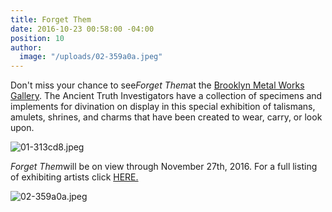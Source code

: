 ```yaml
---
title: Forget Them
date: 2016-10-23 00:58:00 -04:00
position: 10
author:
  image: "/uploads/02-359a0a.jpeg"
---
```


Don't miss your chance to see*Forget Them*at the [Brooklyn Metal Works Gallery](http://bkmetalworks.com/2016/09/28/forget-them-a-bkmw-juried-exhibition/). The Ancient Truth Investigators have a collection of specimens and implements for divination on display in this special exhibition of talismans, amulets, shrines, and charms that have been created to wear, carry, or look upon.

![01-313cd8.jpeg](/uploads/01-313cd8.jpeg)

*Forget Them*will be on view through November 27th, 2016. For a full listing of exhibiting artists click [HERE.](http://bkmetalworks.com/2016/09/28/forget-them-a-bkmw-juried-exhibition/)

![02-359a0a.jpeg](/uploads/02-359a0a.jpeg)